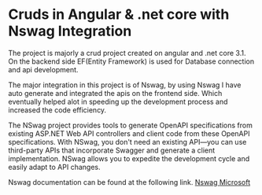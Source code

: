 
# Cruds in Angular & .net core with Nswag Integration 

The project is majorly a crud project created on angular and .net core 3.1. On the backend side EF(Entity Framework) is used for Database connection and api development.

The major integration in this project is of Nswag, by using Nswag I have auto generate and integrated the apis on the frontend side. Which eventually helped alot in speeding up the development process and increased the code efficiency.


The NSwag project provides tools to generate OpenAPI specifications from existing ASP.NET Web API controllers and client code from these OpenAPI specifications. With NSwag, you don't need an existing API—you can use third-party APIs that incorporate Swagger and generate a client implementation. NSwag allows you to expedite the development cycle and easily adapt to API changes.

Nswag documentation can be found at the following link.
[Nswag ](https://github.com/RicoSuter/NSwag)
[Microsoft](https://learn.microsoft.com/en-us/aspnet/core/tutorials/getting-started-with-nswag?view=aspnetcore-7.0&tabs=visual-studio)




